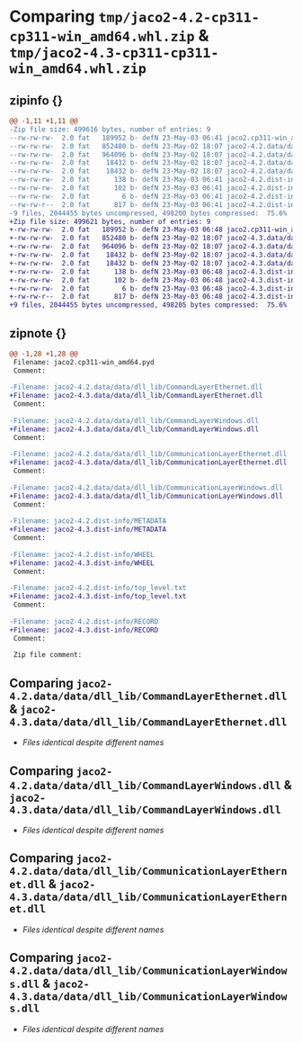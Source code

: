 # Comparing `tmp/jaco2-4.2-cp311-cp311-win_amd64.whl.zip` & `tmp/jaco2-4.3-cp311-cp311-win_amd64.whl.zip`

## zipinfo {}

```diff
@@ -1,11 +1,11 @@
-Zip file size: 499616 bytes, number of entries: 9
--rw-rw-rw-  2.0 fat   189952 b- defN 23-May-03 06:41 jaco2.cp311-win_amd64.pyd
--rw-rw-rw-  2.0 fat   852480 b- defN 23-May-02 18:07 jaco2-4.2.data/data/dll_lib/CommandLayerEthernet.dll
--rw-rw-rw-  2.0 fat   964096 b- defN 23-May-02 18:07 jaco2-4.2.data/data/dll_lib/CommandLayerWindows.dll
--rw-rw-rw-  2.0 fat    18432 b- defN 23-May-02 18:07 jaco2-4.2.data/data/dll_lib/CommunicationLayerEthernet.dll
--rw-rw-rw-  2.0 fat    18432 b- defN 23-May-02 18:07 jaco2-4.2.data/data/dll_lib/CommunicationLayerWindows.dll
--rw-rw-rw-  2.0 fat      138 b- defN 23-May-03 06:41 jaco2-4.2.dist-info/METADATA
--rw-rw-rw-  2.0 fat      102 b- defN 23-May-03 06:41 jaco2-4.2.dist-info/WHEEL
--rw-rw-rw-  2.0 fat        6 b- defN 23-May-03 06:41 jaco2-4.2.dist-info/top_level.txt
--rw-rw-r--  2.0 fat      817 b- defN 23-May-03 06:41 jaco2-4.2.dist-info/RECORD
-9 files, 2044455 bytes uncompressed, 498200 bytes compressed:  75.6%
+Zip file size: 499621 bytes, number of entries: 9
+-rw-rw-rw-  2.0 fat   189952 b- defN 23-May-03 06:48 jaco2.cp311-win_amd64.pyd
+-rw-rw-rw-  2.0 fat   852480 b- defN 23-May-02 18:07 jaco2-4.3.data/data/dll_lib/CommandLayerEthernet.dll
+-rw-rw-rw-  2.0 fat   964096 b- defN 23-May-02 18:07 jaco2-4.3.data/data/dll_lib/CommandLayerWindows.dll
+-rw-rw-rw-  2.0 fat    18432 b- defN 23-May-02 18:07 jaco2-4.3.data/data/dll_lib/CommunicationLayerEthernet.dll
+-rw-rw-rw-  2.0 fat    18432 b- defN 23-May-02 18:07 jaco2-4.3.data/data/dll_lib/CommunicationLayerWindows.dll
+-rw-rw-rw-  2.0 fat      138 b- defN 23-May-03 06:48 jaco2-4.3.dist-info/METADATA
+-rw-rw-rw-  2.0 fat      102 b- defN 23-May-03 06:48 jaco2-4.3.dist-info/WHEEL
+-rw-rw-rw-  2.0 fat        6 b- defN 23-May-03 06:48 jaco2-4.3.dist-info/top_level.txt
+-rw-rw-r--  2.0 fat      817 b- defN 23-May-03 06:48 jaco2-4.3.dist-info/RECORD
+9 files, 2044455 bytes uncompressed, 498205 bytes compressed:  75.6%
```

## zipnote {}

```diff
@@ -1,28 +1,28 @@
 Filename: jaco2.cp311-win_amd64.pyd
 Comment: 
 
-Filename: jaco2-4.2.data/data/dll_lib/CommandLayerEthernet.dll
+Filename: jaco2-4.3.data/data/dll_lib/CommandLayerEthernet.dll
 Comment: 
 
-Filename: jaco2-4.2.data/data/dll_lib/CommandLayerWindows.dll
+Filename: jaco2-4.3.data/data/dll_lib/CommandLayerWindows.dll
 Comment: 
 
-Filename: jaco2-4.2.data/data/dll_lib/CommunicationLayerEthernet.dll
+Filename: jaco2-4.3.data/data/dll_lib/CommunicationLayerEthernet.dll
 Comment: 
 
-Filename: jaco2-4.2.data/data/dll_lib/CommunicationLayerWindows.dll
+Filename: jaco2-4.3.data/data/dll_lib/CommunicationLayerWindows.dll
 Comment: 
 
-Filename: jaco2-4.2.dist-info/METADATA
+Filename: jaco2-4.3.dist-info/METADATA
 Comment: 
 
-Filename: jaco2-4.2.dist-info/WHEEL
+Filename: jaco2-4.3.dist-info/WHEEL
 Comment: 
 
-Filename: jaco2-4.2.dist-info/top_level.txt
+Filename: jaco2-4.3.dist-info/top_level.txt
 Comment: 
 
-Filename: jaco2-4.2.dist-info/RECORD
+Filename: jaco2-4.3.dist-info/RECORD
 Comment: 
 
 Zip file comment:
```

## Comparing `jaco2-4.2.data/data/dll_lib/CommandLayerEthernet.dll` & `jaco2-4.3.data/data/dll_lib/CommandLayerEthernet.dll`

 * *Files identical despite different names*

## Comparing `jaco2-4.2.data/data/dll_lib/CommandLayerWindows.dll` & `jaco2-4.3.data/data/dll_lib/CommandLayerWindows.dll`

 * *Files identical despite different names*

## Comparing `jaco2-4.2.data/data/dll_lib/CommunicationLayerEthernet.dll` & `jaco2-4.3.data/data/dll_lib/CommunicationLayerEthernet.dll`

 * *Files identical despite different names*

## Comparing `jaco2-4.2.data/data/dll_lib/CommunicationLayerWindows.dll` & `jaco2-4.3.data/data/dll_lib/CommunicationLayerWindows.dll`

 * *Files identical despite different names*

